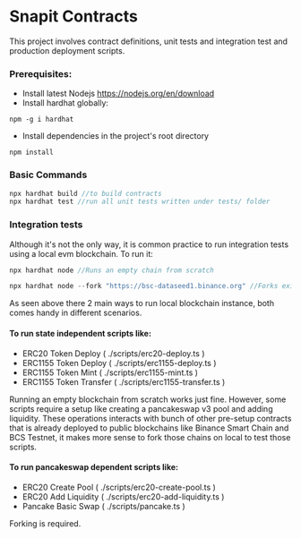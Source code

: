 # Snapit Contracts

This project involves contract definitions, unit tests and integration test and production deployment scripts.

### Prerequisites:

- Install latest Nodejs https://nodejs.org/en/download
- Install hardhat globally:

```
npm -g i hardhat
```

- Install dependencies in the project's root directory

```
npm install
```

### Basic Commands

```javascript
npx hardhat build //to build contracts
npx hardhat test //run all unit tests written under tests/ folder
```

### Integration tests

Although it's not the only way, it is common practice to run integration tests using a local evm blockchain. To run it:

```javascript
npx hardhat node //Runs an empty chain from scratch

npx hardhat node --fork "https://bsc-dataseed1.binance.org" //Forks existing blockchain (Binance Testnet) from latest block and runs on local
```

As seen above there 2 main ways to run local blockchain instance, both comes handy in different scenarios.

#### To run state independent scripts like:

- ERC20 Token Deploy ( ./scripts/erc20-deploy.ts )
- ERC1155 Token Deploy ( ./scripts/erc1155-deploy.ts )
- ERC1155 Token Mint ( ./scripts/erc1155-mint.ts )
- ERC1155 Token Transfer ( ./scripts/erc1155-transfer.ts )

Running an empty blockchain from scratch works just fine. However, some scripts require a setup like creating a pancakeswap v3 pool and adding liquidity. These operations interacts with bunch of other pre-setup contracts that is already deployed to public blockchains like Binance Smart Chain and BCS Testnet, it makes more sense to fork those chains on local to test those scripts.

#### To run pancakeswap dependent scripts like:

- ERC20 Create Pool ( ./scripts/erc20-create-pool.ts )
- ERC20 Add Liquidity ( ./scripts/erc20-add-liquidity.ts )
- Pancake Basic Swap ( ./scripts/pancake.ts )

Forking is required.
